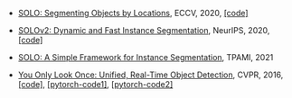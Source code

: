 - [SOLO: Segmenting Objects by Locations](https://www.ecva.net/papers/eccv_2020/papers_ECCV/papers/123630630.pdf), ECCV, 2020, [[code]](https://github.com/WXinlong/SOLO)
 
 - [SOLOv2: Dynamic and Fast Instance Segmentation](https://proceedings.neurips.cc/paper/2020/hash/cd3afef9b8b89558cd56638c3631868a-Abstract.html), NeurIPS, 2020, [[code]](https://github.com/aim-uofa/AdelaiDet/)

 - [SOLO: A Simple Framework for
Instance Segmentation](https://arxiv.org/pdf/2106.15947.pdf), TPAMI, 2021


 - [You Only Look Once: Unified, Real-Time Object Detection](https://www.cv-foundation.org/openaccess/content_cvpr_2016/papers/Redmon_You_Only_Look_CVPR_2016_paper.pdf), CVPR, 2016, [[code]](https://pjreddie.com/darknet/yolo/), [[pytorch-code1]](https://github.com/DuanYiqun/pytorch_implementation_of_Yolov1), [[pytorch-code2]](https://github.com/abeardear/pytorch-YOLO-v1)